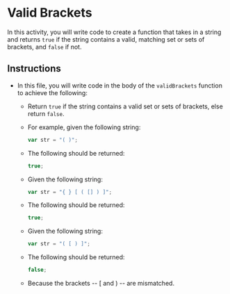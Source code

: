 # Valid Brackets

In this activity, you will write code to create a function that takes in a string and returns `true` if the string contains a valid, matching set or sets of brackets, and `false` if not.

## Instructions

  * In this file, you will write code in the body of the `validBrackets` function to achieve the following:

    * Return `true` if the string contains a valid set or sets of brackets, else return `false`.

    * For example, given the following string:

      ```js
      var str = "( )";
      ```

    * The following should be returned:

      ```js
      true;
      ```

    * Given the following string:

      ```js
      var str = "{ } [ ( [] ) ]";
      ```

    * The following should be returned:

      ```js
      true;
      ```

    * Given the following string:

      ```js
      var str = "( [ ) ]";
      ```

    * The following should be returned:

      ```js
      false;
      ```

    * Because the brackets -- [ and ) -- are mismatched.
